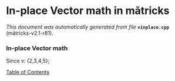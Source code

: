 
# In-place Vector math in mātricks
_This document was automatically generated from file_ **`vinplace.cpp`** (mātricks-v2.1-r81).

### In-place Vector math
Since 
v:  {2,3,4,5}; 

[Table of Contents](README.md)
